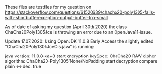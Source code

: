 These files are testfiles for my question on https://stackoverflow.com/questions/61520639/chacha20-poly1305-fails-with-shortbufferexception-output-buffer-too-small

As of date of asking my question (April 30th 2020) the class ChaCha20Poly1305Jce is throwing an error due to an
OpenJava11-issue.

Update 17.07.2020: Using OpenJDK 11.0.8 Early Access the slightly edited "ChaCha20Poly1305JceCis.java" is running:

java version: 11.0.8-ea+8
start encryption
keySpec: ChaCha20 RAW
cipher algorithm: ChaCha20-Poly1305/None/NoPadding
start decryption
compare plain <-> dec: true
